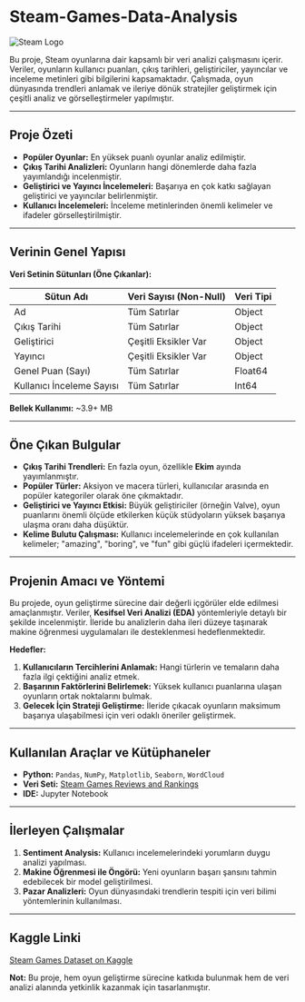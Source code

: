 # Steam-Games-Data-Analysis

![Steam Logo](https://upload.wikimedia.org/wikipedia/commons/8/83/Steam_icon_logo.svg)  

Bu proje, Steam oyunlarına dair kapsamlı bir veri analizi çalışmasını içerir. Veriler, oyunların kullanıcı puanları, çıkış tarihleri, geliştiriciler, yayıncılar ve inceleme metinleri gibi bilgilerini kapsamaktadır. Çalışmada, oyun dünyasında trendleri anlamak ve ileriye dönük stratejiler geliştirmek için çeşitli analiz ve görselleştirmeler yapılmıştır.  

---

## Proje Özeti  

- **Popüler Oyunlar:** En yüksek puanlı oyunlar analiz edilmiştir.  
- **Çıkış Tarihi Analizleri:** Oyunların hangi dönemlerde daha fazla yayımlandığı incelenmiştir.  
- **Geliştirici ve Yayıncı İncelemeleri:** Başarıya en çok katkı sağlayan geliştirici ve yayıncılar belirlenmiştir.  
- **Kullanıcı İncelemeleri:** İnceleme metinlerinden önemli kelimeler ve ifadeler görselleştirilmiştir.  

---

## Verinin Genel Yapısı  

**Veri Setinin Sütunları (Öne Çıkanlar):**  

| Sütun Adı                      | Veri Sayısı (Non-Null) | Veri Tipi  |  
|--------------------------------|------------------------|------------|  
| Ad                             | Tüm Satırlar           | Object     |  
| Çıkış Tarihi                   | Tüm Satırlar           | Object     |  
| Geliştirici                    | Çeşitli Eksikler Var   | Object     |  
| Yayıncı                        | Çeşitli Eksikler Var   | Object     |  
| Genel Puan (Sayı)              | Tüm Satırlar           | Float64    |  
| Kullanıcı İnceleme Sayısı      | Tüm Satırlar           | Int64      |  

**Bellek Kullanımı:** ~3.9+ MB  

---

## Öne Çıkan Bulgular  

- **Çıkış Tarihi Trendleri:** En fazla oyun, özellikle **Ekim** ayında yayımlanmıştır.  
- **Popüler Türler:** Aksiyon ve macera türleri, kullanıcılar arasında en popüler kategoriler olarak öne çıkmaktadır.  
- **Geliştirici ve Yayıncı Etkisi:** Büyük geliştiriciler (örneğin Valve), oyun puanlarını önemli ölçüde etkilerken küçük stüdyoların yüksek başarıya ulaşma oranı daha düşüktür.  
- **Kelime Bulutu Çalışması:** Kullanıcı incelemelerinde en çok kullanılan kelimeler; "amazing", "boring", ve "fun" gibi güçlü ifadeleri içermektedir.  

---

## Projenin Amacı ve Yöntemi  

Bu projede, oyun geliştirme sürecine dair değerli içgörüler elde edilmesi amaçlanmıştır. Veriler, **Kesifsel Veri Analizi (EDA)** yöntemleriyle detaylı bir şekilde incelenmiştir. İleride bu analizlerin daha ileri düzeye taşınarak makine öğrenmesi uygulamaları ile desteklenmesi hedeflenmektedir.  

**Hedefler:**  

1. **Kullanıcıların Tercihlerini Anlamak:** Hangi türlerin ve temaların daha fazla ilgi çektiğini analiz etmek.  
2. **Başarının Faktörlerini Belirlemek:** Yüksek kullanıcı puanlarına ulaşan oyunların ortak noktalarını bulmak.  
3. **Gelecek İçin Strateji Geliştirme:** İleride çıkacak oyunların maksimum başarıya ulaşabilmesi için veri odaklı öneriler geliştirmek.  

---

## Kullanılan Araçlar ve Kütüphaneler  

- **Python:** `Pandas`, `NumPy`, `Matplotlib`, `Seaborn`, `WordCloud`  
- **Veri Seti:** [Steam Games Reviews and Rankings](https://www.kaggle.com/datasets/mohamedtarek01234/steam-games-reviews-and-rankings)  
- **IDE:** Jupyter Notebook  

---

## İlerleyen Çalışmalar  

1. **Sentiment Analysis:** Kullanıcı incelemelerindeki yorumların duygu analizi yapılması.  
2. **Makine Öğrenmesi ile Öngörü:** Yeni oyunların başarı şansını tahmin edebilecek bir model geliştirilmesi.  
3. **Pazar Analizleri:** Oyun dünyasındaki trendlerin tespiti için veri bilimi yöntemlerinin kullanılması.  

---

## Kaggle Linki  

[Steam Games Dataset on Kaggle](https://www.kaggle.com/datasets/mohamedtarek01234/steam-games-reviews-and-rankings)  

**Not:** Bu proje, hem oyun geliştirme sürecine katkıda bulunmak hem de veri analizi alanında yetkinlik kazanmak için tasarlanmıştır.  
